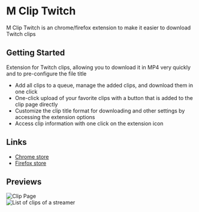 # M Clip Twitch
M Clip Twitch is an chrome/firefox extension to make it easier to download Twitch clips  

## Getting Started
Extension for Twitch clips, allowing you to download it in MP4 very quickly and to pre-configure the file title

 - Add all clips to a queue, manage the added clips, and download them in one click
 - One-click upload of your favorite clips with a button that is added to the clip page directly
 - Customize the clip title format for downloading and other settings by accessing the extension options
 - Access clip information with one click on the extension icon

## Links
-  [Chrome store](https://chrome.google.com/webstore/detail/m-clip-twitch/bjghmgpnlmadkjbklkfchbaacnaonglj  "Link to the extension for Chrome (or Chromium-based browser)")
-  [Firefox store](https://addons.mozilla.org/fr/firefox/addon/mclip-twitch?src=external-readme  "Link to the extension for Firefox")

## Previews
![Clip Page](https://i.imgur.com/6kG5GkQ.png "Clip Page")  
![List of clips of a streamer](https://i.imgur.com/fKNZL1S.png "List of clips of a streamer")  